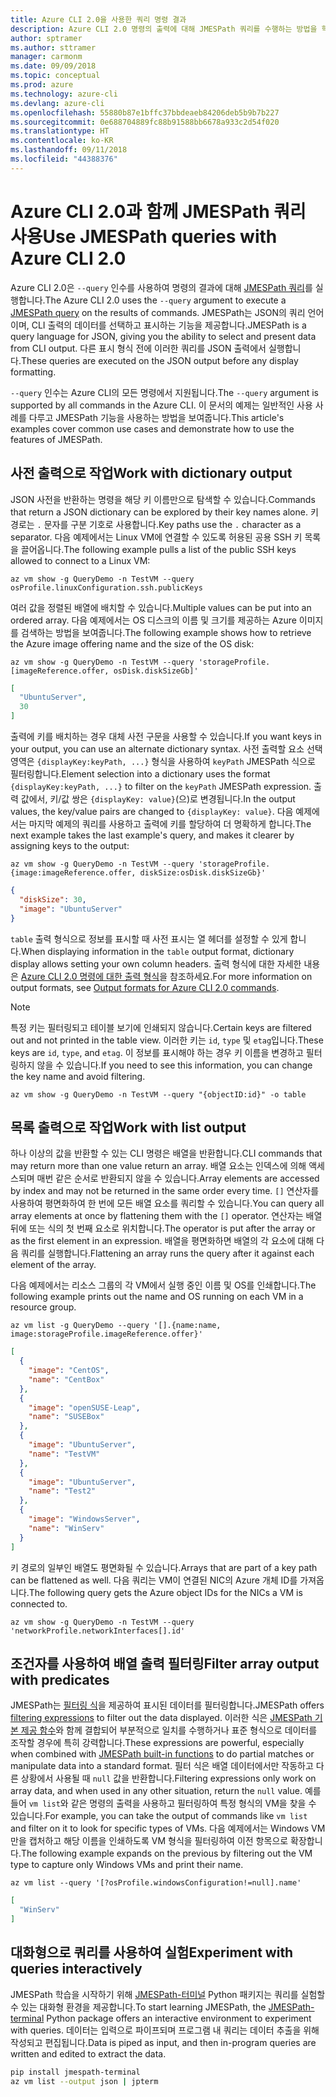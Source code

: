 ```yaml
---
title: Azure CLI 2.0을 사용한 쿼리 명령 결과
description: Azure CLI 2.0 명령의 출력에 대해 JMESPath 쿼리를 수행하는 방법을 학습합니다.
author: sptramer
ms.author: sttramer
manager: carmonm
ms.date: 09/09/2018
ms.topic: conceptual
ms.prod: azure
ms.technology: azure-cli
ms.devlang: azure-cli
ms.openlocfilehash: 55880b87e1bffc37bbdeaeb84206deb5b9b7b227
ms.sourcegitcommit: 0e688704889fc88b91588bb6678a933c2d54f020
ms.translationtype: HT
ms.contentlocale: ko-KR
ms.lasthandoff: 09/11/2018
ms.locfileid: "44388376"
---
```

# <a name="use-jmespath-queries-with-azure-cli-20"></a><span data-ttu-id="09e22-103">Azure CLI 2.0과 함께 JMESPath 쿼리 사용</span><span class="sxs-lookup"><span data-stu-id="09e22-103">Use JMESPath queries with Azure CLI 2.0</span></span>

<span data-ttu-id="09e22-104">Azure CLI 2.0은 `--query` 인수를 사용하여 명령의 결과에 대해 [JMESPath 쿼리](http://jmespath.org)를 실행합니다.</span><span class="sxs-lookup"><span data-stu-id="09e22-104">The Azure CLI 2.0 uses the `--query` argument to execute a [JMESPath query](http://jmespath.org) on the results of commands.</span></span> <span data-ttu-id="09e22-105">JMESPath는 JSON의 쿼리 언어이며, CLI 출력의 데이터를 선택하고 표시하는 기능을 제공합니다.</span><span class="sxs-lookup"><span data-stu-id="09e22-105">JMESPath is a query language for JSON, giving you the ability to select and present data from CLI output.</span></span> <span data-ttu-id="09e22-106">다른 표시 형식 전에 이러한 쿼리를 JSON 출력에서 실행합니다.</span><span class="sxs-lookup"><span data-stu-id="09e22-106">These queries are executed on the JSON output before any display formatting.</span></span>

<span data-ttu-id="09e22-107">`--query` 인수는 Azure CLI의 모든 명령에서 지원됩니다.</span><span class="sxs-lookup"><span data-stu-id="09e22-107">The `--query` argument is supported by all commands in the Azure CLI.</span></span> <span data-ttu-id="09e22-108">이 문서의 예제는 일반적인 사용 사례를 다루고 JMESPath 기능을 사용하는 방법을 보여줍니다.</span><span class="sxs-lookup"><span data-stu-id="09e22-108">This article's examples cover common use cases and demonstrate how to use the features of JMESPath.</span></span>

## <a name="work-with-dictionary-output"></a><span data-ttu-id="09e22-109">사전 출력으로 작업</span><span class="sxs-lookup"><span data-stu-id="09e22-109">Work with dictionary output</span></span>

<span data-ttu-id="09e22-110">JSON 사전을 반환하는 명령을 해당 키 이름만으로 탐색할 수 있습니다.</span><span class="sxs-lookup"><span data-stu-id="09e22-110">Commands that return a JSON dictionary can be explored by their key names alone.</span></span> <span data-ttu-id="09e22-111">키 경로는 `.` 문자를 구분 기호로 사용합니다.</span><span class="sxs-lookup"><span data-stu-id="09e22-111">Key paths use the `.` character as a separator.</span></span> <span data-ttu-id="09e22-112">다음 예제에서는 Linux VM에 연결할 수 있도록 허용된 공용 SSH 키 목록을 끌어옵니다.</span><span class="sxs-lookup"><span data-stu-id="09e22-112">The following example pulls a list of the public SSH keys allowed to connect to a Linux VM:</span></span>

```azurecli-interactive
az vm show -g QueryDemo -n TestVM --query osProfile.linuxConfiguration.ssh.publicKeys
```

<span data-ttu-id="09e22-113">여러 값을 정렬된 배열에 배치할 수 있습니다.</span><span class="sxs-lookup"><span data-stu-id="09e22-113">Multiple values can be put into an ordered array.</span></span> <span data-ttu-id="09e22-114">다음 예제에서는 OS 디스크의 이름 및 크기를 제공하는 Azure 이미지를 검색하는 방법을 보여줍니다.</span><span class="sxs-lookup"><span data-stu-id="09e22-114">The following example shows how to retrieve the Azure image offering name and the size of the OS disk:</span></span>

```azurecli-interactive
az vm show -g QueryDemo -n TestVM --query 'storageProfile.[imageReference.offer, osDisk.diskSizeGb]'
```

```json
[
  "UbuntuServer",
  30
]
```

<span data-ttu-id="09e22-115">출력에 키를 배치하는 경우 대체 사전 구문을 사용할 수 있습니다.</span><span class="sxs-lookup"><span data-stu-id="09e22-115">If you want keys in your output, you can use an alternate dictionary syntax.</span></span>  <span data-ttu-id="09e22-116">사전 출력할 요소 선택 영역은 `{displayKey:keyPath, ...}` 형식을 사용하여 `keyPath` JMESPath 식으로 필터링합니다.</span><span class="sxs-lookup"><span data-stu-id="09e22-116">Element selection into a dictionary uses the format `{displayKey:keyPath, ...}` to filter on the `keyPath` JMESPath expression.</span></span> <span data-ttu-id="09e22-117">출력 값에서, 키/값 쌍은 `{displayKey: value}`(으)로 변경됩니다.</span><span class="sxs-lookup"><span data-stu-id="09e22-117">In the output values, the key/value pairs are changed to `{displayKey: value}`.</span></span> <span data-ttu-id="09e22-118">다음 예제에서는 마지막 예제의 쿼리를 사용하고 출력에 키를 할당하여 더 명확하게 합니다.</span><span class="sxs-lookup"><span data-stu-id="09e22-118">The next example takes the last example's query, and makes it clearer by assigning keys to the output:</span></span>

```azurecli-interactive
az vm show -g QueryDemo -n TestVM --query 'storageProfile.{image:imageReference.offer, diskSize:osDisk.diskSizeGb}'
```

```json
{
  "diskSize": 30,
  "image": "UbuntuServer"
}
```

<span data-ttu-id="09e22-119">`table` 출력 형식으로 정보를 표시할 때 사전 표시는 열 헤더를 설정할 수 있게 합니다.</span><span class="sxs-lookup"><span data-stu-id="09e22-119">When displaying information in the `table` output format, dictionary display allows setting your own column headers.</span></span> <span data-ttu-id="09e22-120">출력 형식에 대한 자세한 내용은 [Azure CLI 2.0 명령에 대한 출력 형식](/cli/azure/format-output-azure-cli)을 참조하세요.</span><span class="sxs-lookup"><span data-stu-id="09e22-120">For more information on output formats, see [Output formats for Azure CLI 2.0 commands](/cli/azure/format-output-azure-cli).</span></span>

> [!NOTE]
> <span data-ttu-id="09e22-121">특정 키는 필터링되고 테이블 보기에 인쇄되지 않습니다.</span><span class="sxs-lookup"><span data-stu-id="09e22-121">Certain keys are filtered out and not printed in the table view.</span></span> <span data-ttu-id="09e22-122">이러한 키는 `id`, `type` 및 `etag`입니다.</span><span class="sxs-lookup"><span data-stu-id="09e22-122">These keys are `id`, `type`, and `etag`.</span></span> <span data-ttu-id="09e22-123">이 정보를 표시해야 하는 경우 키 이름을 변경하고 필터링하지 않을 수 있습니다.</span><span class="sxs-lookup"><span data-stu-id="09e22-123">If you need to see this information, you can change the key name and avoid filtering.</span></span>
>
> ```azurecli
> az vm show -g QueryDemo -n TestVM --query "{objectID:id}" -o table
> ```

## <a name="work-with-list-output"></a><span data-ttu-id="09e22-124">목록 출력으로 작업</span><span class="sxs-lookup"><span data-stu-id="09e22-124">Work with list output</span></span>

<span data-ttu-id="09e22-125">하나 이상의 값을 반환할 수 있는 CLI 명령은 배열을 반환합니다.</span><span class="sxs-lookup"><span data-stu-id="09e22-125">CLI commands that may return  more than one value return an array.</span></span> <span data-ttu-id="09e22-126">배열 요소는 인덱스에 의해 액세스되며 매번 같은 순서로 반환되지 않을 수 있습니다.</span><span class="sxs-lookup"><span data-stu-id="09e22-126">Array elements are accessed by index and may not be returned in the same order every time.</span></span> <span data-ttu-id="09e22-127">`[]` 연산자를 사용하여 평면화하여 한 번에 모든 배열 요소를 쿼리할 수 있습니다.</span><span class="sxs-lookup"><span data-stu-id="09e22-127">You can query all array elements at once by flattening them with the `[]` operator.</span></span> <span data-ttu-id="09e22-128">연산자는 배열 뒤에 또는 식의 첫 번째 요소로 위치합니다.</span><span class="sxs-lookup"><span data-stu-id="09e22-128">The operator is put after the array or as the first element in an expression.</span></span> <span data-ttu-id="09e22-129">배열을 평면화하면 배열의 각 요소에 대해 다음 쿼리를 실행합니다.</span><span class="sxs-lookup"><span data-stu-id="09e22-129">Flattening an array runs the query after it against each element of the array.</span></span>

<span data-ttu-id="09e22-130">다음 예제에서는 리소스 그룹의 각 VM에서 실행 중인 이름 및 OS를 인쇄합니다.</span><span class="sxs-lookup"><span data-stu-id="09e22-130">The following example prints out the name and OS running on each VM in a resource group.</span></span>

```azurecli-interactive
az vm list -g QueryDemo --query '[].{name:name, image:storageProfile.imageReference.offer}'
```

```json
[
  {
    "image": "CentOS",
    "name": "CentBox"
  },
  {
    "image": "openSUSE-Leap",
    "name": "SUSEBox"
  },
  {
    "image": "UbuntuServer",
    "name": "TestVM"
  },
  {
    "image": "UbuntuServer",
    "name": "Test2"
  },
  {
    "image": "WindowsServer",
    "name": "WinServ"
  }
]
```

<span data-ttu-id="09e22-131">키 경로의 일부인 배열도 평면화될 수 있습니다.</span><span class="sxs-lookup"><span data-stu-id="09e22-131">Arrays that are part of a key path can be flattened as well.</span></span> <span data-ttu-id="09e22-132">다음 쿼리는 VM이 연결된 NIC의 Azure 개체 ID를 가져옵니다.</span><span class="sxs-lookup"><span data-stu-id="09e22-132">The following query gets the Azure object IDs for the NICs a VM is connected to.</span></span>

```azurecli-interactive
az vm show -g QueryDemo -n TestVM --query 'networkProfile.networkInterfaces[].id'
```

## <a name="filter-array-output-with-predicates"></a><span data-ttu-id="09e22-133">조건자를 사용하여 배열 출력 필터링</span><span class="sxs-lookup"><span data-stu-id="09e22-133">Filter array output with predicates</span></span>

<span data-ttu-id="09e22-134">JMESPath는 [필터링 식](http://jmespath.org/specification.html#filterexpressions)을 제공하여 표시된 데이터를 필터링합니다.</span><span class="sxs-lookup"><span data-stu-id="09e22-134">JMESPath offers [filtering expressions](http://jmespath.org/specification.html#filterexpressions) to filter out the data displayed.</span></span> <span data-ttu-id="09e22-135">이러한 식은 [JMESPath 기본 제공 함수](http://jmespath.org/specification.html#built-in-functions)와 함께 결합되어 부분적으로 일치를 수행하거나 표준 형식으로 데이터를 조작할 경우에 특히 강력합니다.</span><span class="sxs-lookup"><span data-stu-id="09e22-135">These expressions are powerful, especially when combined with [JMESPath built-in functions](http://jmespath.org/specification.html#built-in-functions) to do partial matches or manipulate data into a standard format.</span></span> <span data-ttu-id="09e22-136">필터 식은 배열 데이터에서만 작동하고 다른 상황에서 사용될 때 `null` 값을 반환합니다.</span><span class="sxs-lookup"><span data-stu-id="09e22-136">Filtering expressions only work on array data, and when used in any other situation, return the `null` value.</span></span> <span data-ttu-id="09e22-137">예를 들어 `vm list`와 같은 명령의 출력을 사용하고 필터링하여 특정 형식의 VM을 찾을 수 있습니다.</span><span class="sxs-lookup"><span data-stu-id="09e22-137">For example, you can take the output of commands like `vm list` and filter on it to look for specific types of VMs.</span></span> <span data-ttu-id="09e22-138">다음 예제에서는 Windows VM만을 캡처하고 해당 이름을 인쇄하도록 VM 형식을 필터링하여 이전 항목으로 확장합니다.</span><span class="sxs-lookup"><span data-stu-id="09e22-138">The following example expands on the previous by filtering out the VM type to capture only Windows VMs and print their name.</span></span>

```azurecli-interactive
az vm list --query '[?osProfile.windowsConfiguration!=null].name'
```

```json
[
  "WinServ"
]
```

## <a name="experiment-with-queries-interactively"></a><span data-ttu-id="09e22-139">대화형으로 쿼리를 사용하여 실험</span><span class="sxs-lookup"><span data-stu-id="09e22-139">Experiment with queries interactively</span></span>

<span data-ttu-id="09e22-140">JMESPath 학습을 시작하기 위해 [JMESPath-터미널](https://github.com/jmespath/jmespath.terminal) Python 패키지는 쿼리를 실험할 수 있는 대화형 환경을 제공합니다.</span><span class="sxs-lookup"><span data-stu-id="09e22-140">To start learning JMESPath, the [JMESPath-terminal](https://github.com/jmespath/jmespath.terminal) Python package offers an interactive environment to experiment with queries.</span></span> <span data-ttu-id="09e22-141">데이터는 입력으로 파이프되며 프로그램 내 쿼리는 데이터 추출을 위해 작성되고 편집됩니다.</span><span class="sxs-lookup"><span data-stu-id="09e22-141">Data is piped as input, and then in-program queries are written and edited to extract the data.</span></span>

```bash
pip install jmespath-terminal
az vm list --output json | jpterm
```
